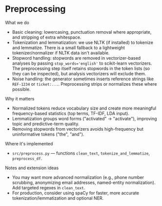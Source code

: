 # Preprocessing

What we do

- Basic cleaning: lowercasing, punctuation removal where appropriate, and stripping of extra whitespace.
- Tokenization and lemmatization: we use NLTK (if installed) to tokenize and lemmatize. There is a small fallback to a lightweight tokenizer/normalizer if NLTK data isn't available.
- Stopword handling: stopwords are removed in vectorizer-based analyses by passing `stop_words='english'` to scikit-learn vectorizers. The preprocessing step itself retains stopwords in the token lists (so they can be inspected), but analysis vectorizers will exclude them.
- Noise handling: the generator sometimes inserts reference strings like `REF-1234` or `ticket:...`. Preprocessing strips or normalizes these where possible.

Why it matters

- Normalized tokens reduce vocabulary size and create more meaningful frequency-based statistics (top terms, TF-IDF, LDA input).
- Lemmatization groups word forms ("activated" -> "activate"), improving topic and predictive-term quality.
- Removing stopwords from vectorizers avoids high-frequency but uninformative tokens ("the", "and").

Where it's implemented

- `src/preprocess.py` — functions `clean_text`, `tokenize_and_lemmatize`, `preprocess_df`.

Notes and extension ideas

- You may want more advanced normalization (e.g., phone number scrubbing, anonymizing email addresses, named-entity normalization). Add targeted regexes in `clean_text`.
- For production, consider using spaCy for faster, more accurate tokenization/lemmatization and optional NER.

